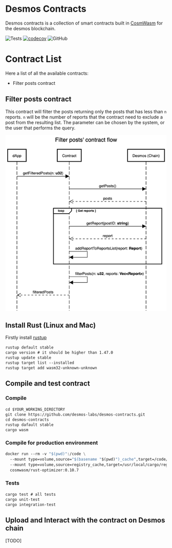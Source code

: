 # Desmos Contracts

Desmos contracts is a collection of smart contracts built in [CosmWasm](https://www.cosmwasm.com/) for the desmos blockchain.

![Tests](https://github.com/desmos-labs/desmos-contracts/workflows/Tests/badge.svg)
[![codecov](https://codecov.io/gh/desmos-labs/desmos-contracts/branch/master/graph/badge.svg)](https://codecov.io/gh/desmos-labs/desmos-contracts/branch/master)
![GitHub](https://img.shields.io/github/license/desmos-labs/desmos-contracts.svg)

# Contract List
Here a list of all the available contracts:
- Filter posts contract

## Filter posts contract
This contract will filter the posts returning only the posts that has less than `n` reports.
`n` will be the number of reports that the contract need to exclude a post from the resulting list.
The parameter can be chosen by the system, or the user that performs the query.

![filter-posts-contract-flow](contracts/filter_posts/docs/cw1-filter-flow.png)

## Install Rust (Linux and Mac)
Firstly install [rustup](https://rustup.rs/)
```shell
rustup default stable
cargo version # it should be higher than 1.47.0
rustup update stable
rustup target list --installed
rustup target add wasm32-unknown-unknown
```
## Compile and test contract
### Compile
````shell
cd $YOUR_WORKING_DIRECTORY
git clone https://github.com/desmos-labs/desmos-contracts.git
cd desmos-contracts
rustup dafault stable
cargo wasm
````
### Compile for production environment
```dockerfile
docker run --rm -v "$(pwd)":/code \
  --mount type=volume,source="$(basename "$(pwd)")_cache",target=/code/target \
  --mount type=volume,source=registry_cache,target=/usr/local/cargo/registry \
  cosmwasm/rust-optimizer:0.10.7
```
### Tests
```shell
cargo test # all tests
cargo unit-test
cargo integration-test
```

## Upload and Interact with the contract on Desmos chain
[TODO]
